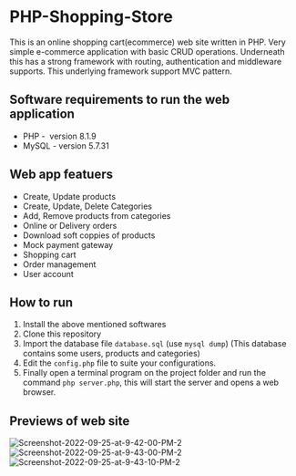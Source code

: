 # PHP-Shopping-Store
This is an online shopping cart(ecommerce) web site written in PHP. Very simple e-commerce application with basic CRUD operations. Underneath this has a strong framework with routing, authentication and middleware supports. This underlying framework support MVC pattern. 

## Software requirements to run the web application
* PHP -  version 8.1.9
* MySQL - version 5.7.31

## Web app featuers
* Create, Update products
* Create, Update, Delete Categories
* Add, Remove products from categories
* Online or Delivery orders
* Download soft coppies of products
* Mock payment gateway
* Shopping cart
* Order management
* User account

## How to run
1. Install the above mentioned softwares
2. Clone this repository
3. Import the database file `database.sql` (use `mysql dump`) (This database contains some users, products and categories)
4. Edit the `config.php` file to suite your configurations.
5. Finally open a terminal program on the project folder and run the command `php server.php`, this will start the server and opens a web browser.

## Previews of web site
<img src="https://i.ibb.co/7gPLgvP/Screenshot-2022-09-25-at-9-42-00-PM-2.png" alt="Screenshot-2022-09-25-at-9-42-00-PM-2" border="0">
<img src="https://i.ibb.co/hYgszTV/Screenshot-2022-09-25-at-9-43-00-PM-2.png" alt="Screenshot-2022-09-25-at-9-43-00-PM-2" border="0">
<img src="https://i.ibb.co/X8Th9Qc/Screenshot-2022-09-25-at-9-43-10-PM-2.png" alt="Screenshot-2022-09-25-at-9-43-10-PM-2" border="0">

